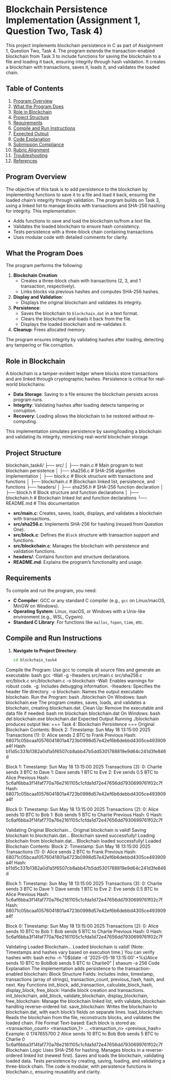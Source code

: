 # Blockchain Persistence Implementation (Assignment 1, Question Two, Task 4)

This project implements blockchain persistence in C as part of Assignment 1, Question Two, Task 4. The program extends the transaction-enabled blockchain from Task 3 to include functions for saving the blockchain to a file and loading it back, ensuring integrity through hash validation. It creates a blockchain with transactions, saves it, loads it, and validates the loaded chain.

## Table of Contents
1. [Program Overview](#program-overview)
2. [What the Program Does](#what-the-program-does)
3. [Role in Blockchain](#role-in-blockchain)
4. [Project Structure](#project-structure)
5. [Requirements](#requirements)
6. [Compile and Run Instructions](#compile-and-run-instructions)
7. [Expected Output](#expected-output)
8. [Code Explanation](#code-explanation)
9. [Submission Compliance](#submission-compliance)
10. [Rubric Alignment](#rubric-alignment)
11. [Troubleshooting](#troubleshooting)
12. [References](#references)

## Program Overview
The objective of this task is to add persistence to the blockchain by implementing functions to save it to a file and load it back, ensuring the loaded chain’s integrity through validation. The program builds on Task 3, using a linked list to manage blocks with transactions and SHA-256 hashing for integrity. This implementation:
- Adds functions to save and load the blockchain to/from a text file.
- Validates the loaded blockchain to ensure hash consistency.
- Tests persistence with a three-block chain containing transactions.
- Uses modular code with detailed comments for clarity.

## What the Program Does
The program performs the following:
1. **Blockchain Creation**:
   - Creates a three-block chain with transactions (2, 3, and 1 transaction, respectively).
   - Links blocks via previous hashes and computes SHA-256 hashes.
2. **Display and Validation**:
   - Displays the original blockchain and validates its integrity.
3. **Persistence**:
   - Saves the blockchain to `blockchain.dat` in a text format.
   - Clears the blockchain and loads it back from the file.
   - Displays the loaded blockchain and re-validates it.
4. **Cleanup**: Frees allocated memory.

The program ensures integrity by validating hashes after loading, detecting any tampering or file corruption.

## Role in Blockchain
A blockchain is a tamper-evident ledger where blocks store transactions and are linked through cryptographic hashes. Persistence is critical for real-world blockchains:
- **Data Storage**: Saving to a file ensures the blockchain persists across program runs.
- **Integrity**: Validating hashes after loading detects tampering or corruption.
- **Recovery**: Loading allows the blockchain to be restored without re-computing.

This implementation simulates persistence by saving/loading a blockchain and validating its integrity, mimicking real-world blockchain storage.

## Project Structure
blockchain_task4/
├── src/
│   ├── main.c          # Main program to test blockchain persistence
│   ├── sha256.c        # SHA-256 algorithm implementation
│   ├── block.c         # Block structure with transactions and functions
│   ├── blockchain.c    # Blockchain linked list, persistence, and functions
├── headers/
│   ├── sha256.h        # SHA-256 function declaration
│   ├── block.h         # Block structure and function declarations
│   ├── blockchain.h    # Blockchain linked list and function declarations
└── README.md           # This documentation

- **src/main.c**: Creates, saves, loads, displays, and validates a blockchain with transactions.
- **src/sha256.c**: Implements SHA-256 for hashing (reused from Question One).
- **src/block.c**: Defines the `Block` structure with transaction support and functions.
- **src/blockchain.c**: Manages the blockchain with persistence and validation functions.
- **headers/**: Contains function and structure declarations.
- **README.md**: Explains the program’s functionality and usage.

## Requirements
To compile and run the program, you need:
- **C Compiler**: GCC or any standard C compiler (e.g., `gcc` on Linux/macOS, MinGW on Windows).
- **Operating System**: Linux, macOS, or Windows with a Unix-like environment (e.g., WSL, Cygwin).
- **Standard C Library**: For functions like `malloc`, `fopen`, `time`, etc.

## Compile and Run Instructions
1. **Navigate to Project Directory**:
   ```bash
   cd blockchain_task4
Compile the Program:
Use gcc to compile all source files and generate an executable:
bash
gcc -Wall -g -Iheaders src/main.c src/sha256.c src/block.c src/blockchain.c -o blockchain
-Wall: Enables warnings for robust code.
-g: Includes debugging information.
-Iheaders: Specifies the header file directory.
-o blockchain: Names the output executable blockchain.
Run the Program:
bash
./blockchain
On Windows:
bash
blockchain.exe
The program creates, saves, loads, and validates a blockchain, creating blockchain.dat.
Clean Up:
Remove the executable and data file if needed:
bash
rm blockchain blockchain.dat
On Windows:
bash
del blockchain.exe blockchain.dat
Expected Output
Running ./blockchain produces output like:
=== Task 4: Blockchain Persistence ===
Original Blockchain Contents:
Block 2:
Timestamp: Sun May 18 13:15:00 2025
Transactions (1):
  0: Alice sends 2 BTC to Frank
Previous Hash: 68071c05bcaa10576041801a4723b0998d57e42ef6b6debbd4305ce493909a4f
Hash: b11d5c331b1382a0d1a5f6507cb8abb47b5dd5301788819e9d64c241d3fe846d

Block 1:
Timestamp: Sun May 18 13:15:00 2025
Transactions (3):
  0: Charlie sends 3 BTC to Dave
  1: Dave sends 1 BTC to Eve
  2: Eve sends 0.5 BTC to Alice
Previous Hash: 5c6af6bba3f14faf770a76e2161105c1cfda1d72e47656dd7930699761f02c7f
Hash: 68071c05bcaa10576041801a4723b0998d57e42ef6b6debbd4305ce493909a4f

Block 0:
Timestamp: Sun May 18 13:15:00 2025
Transactions (2):
  0: Alice sends 10 BTC to Bob
  1: Bob sends 5 BTC to Charlie
Previous Hash: 0
Hash: 5c6af6bba3f14faf770a76e2161105c1cfda1d72e47656dd7930699761f02c7f

Validating Original Blockchain...
Original blockchain is valid!
Saving blockchain to blockchain.dat...
Blockchain saved successfully!
Loading blockchain from blockchain.dat...
Blockchain loaded successfully!
Loaded Blockchain Contents:
Block 2:
Timestamp: Sun May 18 13:15:00 2025
Transactions (1):
  0: Alice sends 2 BTC to Frank
Previous Hash: 68071c05bcaa10576041801a4723b0998d57e42ef6b6debbd4305ce493909a4f
Hash: b11d5c331b1382a0d1a5f6507cb8abb47b5dd5301788819e9d64c241d3fe846d

Block 1:
Timestamp: Sun May 18 13:15:00 2025
Transactions (3):
  0: Charlie sends 3 BTC to Dave
  1: Dave sends 1 BTC to Eve
  2: Eve sends 0.5 BTC to Alice
Previous Hash: 5c6af6bba3f14faf770a76e2161105c1cfda1d72e47656dd7930699761f02c7f
Hash: 68071c05bcaa10576041801a4723b0998d57e42ef6b6debbd4305ce493909a4f

Block 0:
Timestamp: Sun May 18 13:15:00 2025
Transactions (2):
  0: Alice sends 10 BTC to Bob
  1: Bob sends 5 BTC to Charlie
Previous Hash: 0
Hash: 5c6af6bba3f14faf770a76e2161105c1cfda1d72e47656dd7930699761f02c7f

Validating Loaded Blockchain...
Loaded blockchain is valid!
(Note: Timestamps and hashes vary based on execution time.)
You can verify hashes with:
bash
echo -n "0$(date -d '2025-05-18 13:15:00' +%s)Alice sends 10 BTC to BobBob sends 5 BTC to Charlie0" | shasum -a 256
Code Explanation
The implementation adds persistence to the transaction-enabled blockchain:
Block Structure
Fields: Includes index, timestamp, transactions (array of strings), transaction_count, previous_hash, hash, and next.
Key Functions
init_block, add_transaction, calculate_block_hash, display_block, free_block: Handle block creation and transactions.
init_blockchain, add_block, validate_blockchain, display_blockchain, free_blockchain: Manage the blockchain linked list, with validate_blockchain handling reverse-ordered list.
save_blockchain: Writes the blockchain to blockchain.dat, with each block’s fields on separate lines.
load_blockchain: Reads the blockchain from the file, reconstructs blocks, and validates the loaded chain.
File Format
Text-based: Each block is stored as:
<index>
<timestamp>
<transaction_count>
<transaction_1>
...
<transaction_n>
<previous_hash>
<hash>
Example:
0
1747655700
2
Alice sends 10 BTC to Bob
Bob sends 5 BTC to Charlie
0
5c6af6bba3f14faf770a76e2161105c1cfda1d72e47656dd7930699761f02c7f
Blockchain Logic
Uses SHA-256 for hashing.
Manages blocks in a reverse-ordered linked list (newest first).
Saves and loads the blockchain, validating loaded data.
Tests persistence by creating, saving, loading, and validating a three-block chain.
The code is modular, with persistence functions in blockchain.c, ensuring reusability and clarity.
